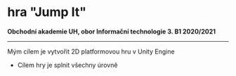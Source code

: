 # hra "Jump It"
**Obchodní akademie UH, obor Informační technologie 3. B1 2020/2021**
***
Mým cílem je vytvořit 2D platformovou hru v Unity Engine
* Cílem hry je splnit všechny úrovně
